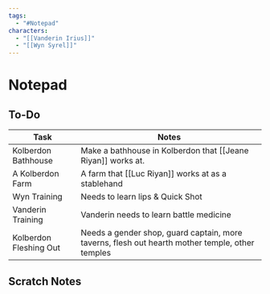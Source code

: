 ```yaml
---
tags:
  - "#Notepad"
characters:
  - "[[Vanderin Irius]]"
  - "[[Wyn Syrel]]"
---
```

# Notepad

## To-Do

| Task                   | Notes                                                                                           |
| ---------------------- | ----------------------------------------------------------------------------------------------- |
| Kolberdon Bathhouse    | Make a bathhouse in Kolberdon that [[Jeane Riyan]] works at.                                    |
| A Kolberdon Farm       | A farm that [[Luc Riyan]] works at as a stablehand                                              |
| Wyn Training           | Needs to learn lips & Quick Shot                                                                |
| Vanderin Training      | Vanderin needs to learn battle medicine                                                         |
| Kolberdon Fleshing Out | Needs a gender shop, guard captain, more taverns, flesh out hearth mother temple, other temples |

## Scratch Notes

